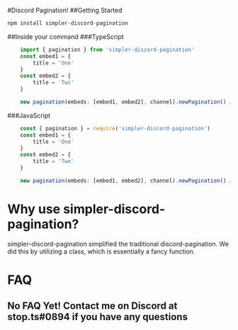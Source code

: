 #Discord Pagination!
##Getting Started
```js
npm install simpler-discord-pagination
```
##Inside your command
###TypeScript
```ts
    import { pagination } from 'simpler-discord-pagination'
    const embed1 = {
        title = 'One'
    }
    const embed2 = {
        title = 'Twi'
    }

    new pagination(embeds: [embed1, embed2], channel).newPagination() // channel is a textchannel object
```
###JavaScript
```js
    const { pagination } = require('simpler-discord-pagination')
    const embed1 = {
        title = 'One'
    }
    const embed2 = {
        title = 'Two'
    }

    new pagination(embeds: [embed1, embed2], channel).newPagination() // channel is a textchannel object
```
# Why use simpler-discord-pagination?
simpler-discord-pagination simplified the traditional discord-pagination. We did this by utilizing a class, which is essentially a fancy function.
# FAQ
## No FAQ Yet! Contact me on Discord at stop.ts#0894 if you have any questions